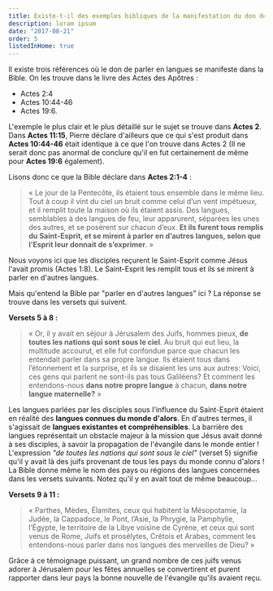 ```yaml
---
title: Existe-t-il des exemples bibliques de la manifestation du don des langues ?
description: loram ipsum
date: "2017-08-21"
order: 5
listedInHome: true
---
```


Il existe trois références où le don de parler en langues se manifeste dans la Bible. On les trouve dans le livre des Actes des Apôtres :

- Actes 2:4
- Actes 10:44-46
- Actes 19:6.

L'exemple le plus clair et le plus détaillé sur le sujet se trouve dans **Actes 2**.
Dans **Actes 11:15**, Pierre déclare d'ailleurs que ce qui s'est produit dans **Actes 10:44-46** était identique à ce que l'on trouve dans Actes 2 (Il ne serait donc pas anormal de conclure qu'il en fut certainement de même pour **Actes 19:6** également).

Lisons donc ce que la Bible déclare dans **Actes 2:1‭-‬4** :
> « Le jour de la Pentecôte, ils étaient tous ensemble dans le même lieu. Tout à coup il vint du ciel un bruit comme celui d’un vent impétueux, et il remplit toute la maison où ils étaient assis. Des langues, semblables à des langues de feu, leur apparurent, séparées les unes des autres, et se posèrent sur chacun d’eux. **Et ils furent tous remplis du Saint-Esprit, et se mirent à parler en d’autres langues, selon que l’Esprit leur donnait de s’exprimer**. »

Nous voyons ici que les disciples reçurent le Saint-Esprit comme Jésus l'avait promis (Actes 1:8). Le Saint-Esprit les remplit tous et ils se mirent à parler en d'autres langues.

Mais qu'entend la Bible par "parler en d'autres langues" ici ? La réponse se trouve dans les versets qui suivent.

**Versets 5 à 8 :**
> « Or, il y avait en séjour à Jérusalem des Juifs, hommes pieux, **de toutes les nations qui sont sous le ciel**. Au bruit qui eut lieu, la multitude accourut, et elle fut confondue parce que chacun les entendait parler dans sa propre langue. Ils étaient tous dans l’étonnement et la surprise, et ils se disaient les uns aux autres: Voici, ces gens qui parlent ne sont-ils pas tous Galiléens? Et comment les entendons-nous **dans notre propre langue** à chacun, **dans notre langue maternelle?** »

Les langues parlées par les disciples sous l'influence du Saint-Esprit étaient en réalité des **langues connues du monde d'alors**. En d'autres termes, il s'agissait de **langues existantes et compréhensibles**.
La barrière des langues représentait un obstacle majeur à la mission que Jésus avait donné à ses disciples, à savoir la propagation de l'évangile dans le monde entier !
L'expression *"de toutes les nations qui sont sous le ciel"* (verset 5) signifie qu'il y avait là des juifs provenant de tous les pays du monde connu d'alors !
La Bible donne même le nom des pays ou régions des langues concernées dans les versets suivants. Notez qu'il y en avait tout de même beaucoup...

**Versets 9 à 11 :**
> « Parthes, Mèdes, Élamites, ceux qui habitent la Mésopotamie, la Judée, la Cappadoce, le Pont, l’Asie, la Phrygie, la Pamphylie, l’Égypte, le territoire de la Libye voisine de Cyrène, et ceux qui sont venus de Rome, Juifs et prosélytes, Crétois et Arabes, comment les entendons-nous parler dans nos langues des merveilles de Dieu? »

Grâce à ce témoignage puissant, un grand nombre de ces juifs venus adorer à Jérusalem pour les fêtes annuelles se convertirent et purent rapporter dans leur pays la bonne nouvelle de l'évangile qu'ils avaient reçu.